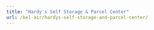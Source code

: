 ```yaml
---
title: "Hardy's Self Storage & Parcel Center"
url: /bel-air/hardys-self-storage-and-parcel-center/
---
```

